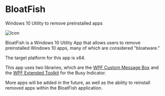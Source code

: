 # BloatFish
Windows 10 Utility to remove preinstalled apps

<img src="https://raw.githubusercontent.com/IRGeekSauce/BloatFish/master/bloatfish.ico" alt="Icon">

<p>BloatFish is a Windows 10 Utility App that allows users to remove preinstalled Windows 10 apps, many of which are considered "bloatware."</p>
<p>The target platform for this app is x64.</p>
 <p>This app uses two libraries, which are the <a href="https://github.com/evanwon/WPFCustomMessageBox">WPF Custom Message Box</a> and the <a href="https://github.com/xceedsoftware/wpftoolkit">WPF Extended Toolkit</a> for the Busy Indicator.
  <p>More apps will be added in the future, as well as the ability to reinstall removed apps within the BloatFish application.</p>
